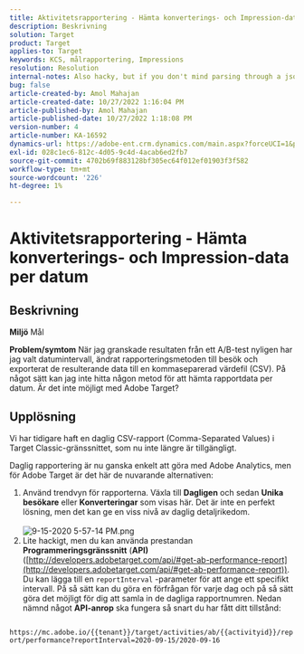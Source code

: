```yaml
---
title: Aktivitetsrapportering - Hämta konverterings- och Impression-data per datum
description: Beskrivning
solution: Target
product: Target
applies-to: Target
keywords: KCS, målrapportering, Impressions
resolution: Resolution
internal-notes: Also hacky, but if you don't mind parsing through a json file for the data, the UI makes a request to get that daily data when you load the trend report above you could grab. If you monitor the network calls it should be one with the file name of performance.at.json.
bug: false
article-created-by: Amol Mahajan
article-created-date: 10/27/2022 1:16:04 PM
article-published-by: Amol Mahajan
article-published-date: 10/27/2022 1:18:08 PM
version-number: 4
article-number: KA-16592
dynamics-url: https://adobe-ent.crm.dynamics.com/main.aspx?forceUCI=1&pagetype=entityrecord&etn=knowledgearticle&id=fc74787f-f955-ed11-bba2-6045bd006793
exl-id: 028c1ec6-812c-4d05-9c4d-4acab6ed2fb7
source-git-commit: 4702b69f883128bf305ec64f012ef01903f3f582
workflow-type: tm+mt
source-wordcount: '226'
ht-degree: 1%

---
```


# Aktivitetsrapportering - Hämta konverterings- och Impression-data per datum

## Beskrivning

<b>Miljö</b>
Mål


<b>Problem/symtom</b>
När jag granskade resultaten från ett A/B-test nyligen har jag valt datumintervall, ändrat rapporteringsmetoden till besök och exporterat de resulterande data till en kommaseparerad värdefil (CSV). På något sätt kan jag inte hitta någon metod för att hämta rapportdata per datum. Är det inte möjligt med Adobe Target?




## Upplösning


Vi har tidigare haft en daglig CSV-rapport (Comma-Separated Values) i Target Classic-gränssnittet, som nu inte längre är tillgängligt.

Daglig rapportering är nu ganska enkelt att göra med Adobe Analytics, men för Adobe Target är det här de nuvarande alternativen:

1. Använd trendvyn för rapporterna. Växla till <b>Dagligen</b> och sedan <b>Unika besökare</b> eller <b>Konverteringar</b> som visas här. Det är inte en perfekt lösning, men det kan ge en viss nivå av daglig detaljrikedom.<br>\
   ![9-15-2020 5-57-14 PM.png](https://experienceleaguecommunities.adobe.com/t5/image/serverpage/image-id/26856iB79D1F7E2EB217FD/image-size/medium?v=1.0&amp;amp;px=400)
2. Lite hackigt, men du kan använda prestandan <b>Programmeringsgränssnitt</b> (<b>API)</b> ([http://developers.adobetarget.com/api/#get-ab-performance-report](http://developers.adobetarget.com/api/#get-ab-performance-report)). Du kan lägga till en `reportInterval` -parameter för att ange ett specifikt intervall. På så sätt kan du göra en förfrågan för varje dag och på så sätt göra det möjligt för dig att samla in de dagliga rapportnumren. Nedan nämnd något <b>API-anrop</b> ska fungera så snart du har fått ditt tillstånd:


`      https://mc.adobe.io/{{tenant}}/target/activities/ab/{{activityid}}/report/performance?reportInterval=2020-09-15/2020-09-16`
